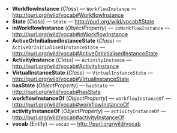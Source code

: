- **WorkflowInstance** (*Class*) — `WorkflowInstance` — <http://purl.org/wild/vocab#WorkflowInstance>
  <span class='search-tokens' style='display:none'>Workflow Instance WorkflowInstance http://purl.org/wild/vocab# Workflow Instance http://purl.org/wild/vocab# workflow instance http://purl.org/wild/vocab#WorkflowInstance http://purl.org/wild/vocab#workflowinstance workflow instance workflowinstance</span>
- **State** (*Class*) — `State` — <http://purl.org/wild/vocab#State>
  <span class='search-tokens' style='display:none'>State http://purl.org/wild/vocab# State http://purl.org/wild/vocab# state http://purl.org/wild/vocab#State http://purl.org/wild/vocab#state state</span>
- **inWorkflowInstance** (*ObjectProperty*) — `inWorkflowInstance` — <http://purl.org/wild/vocab#inWorkflowInstance>
  <span class='search-tokens' style='display:none'>http://purl.org/wild/vocab#in Workflow Instance http://purl.org/wild/vocab#in workflow instance http://purl.org/wild/vocab#inWorkflowInstance http://purl.org/wild/vocab#inworkflowinstance in Workflow Instance in workflow instance inWorkflowInstance inworkflowinstance</span>
- **ActiveOrInitialisedInstanceState** (*Class*) — `ActiveOrInitialisedInstanceState` — <http://purl.org/wild/vocab#ActiveOrInitialisedInstanceState>
  <span class='search-tokens' style='display:none'>Active Or Initialised Instance State ActiveOrInitialisedInstanceState active or initialised instance state activeorinitialisedinstancestate http://purl.org/wild/vocab# Active Or Initialised Instance State http://purl.org/wild/vocab# active or initialised instance state http://purl.org/wild/vocab#ActiveOrInitialisedInstanceState http://purl.org/wild/vocab#activeorinitialisedinstancestate</span>
- **ActivityInstance** (*Class*) — `ActivityInstance` — <http://purl.org/wild/vocab#ActivityInstance>
  <span class='search-tokens' style='display:none'>Activity Instance ActivityInstance activity instance activityinstance http://purl.org/wild/vocab# Activity Instance http://purl.org/wild/vocab# activity instance http://purl.org/wild/vocab#ActivityInstance http://purl.org/wild/vocab#activityinstance</span>
- **VirtualInstanceState** (*Class*) — `VirtualInstanceState` — <http://purl.org/wild/vocab#VirtualInstanceState>
  <span class='search-tokens' style='display:none'>Virtual Instance State VirtualInstanceState http://purl.org/wild/vocab# Virtual Instance State http://purl.org/wild/vocab# virtual instance state http://purl.org/wild/vocab#VirtualInstanceState http://purl.org/wild/vocab#virtualinstancestate virtual instance state virtualinstancestate</span>
- **hasState** (*ObjectProperty*) — `hasState` — <http://purl.org/wild/vocab#hasState>
  <span class='search-tokens' style='display:none'>has State has state hasState hasstate http://purl.org/wild/vocab#has State http://purl.org/wild/vocab#has state http://purl.org/wild/vocab#hasState http://purl.org/wild/vocab#hasstate</span>
- **workflowInstanceOf** (*ObjectProperty*) — `workflowInstanceOf` — <http://purl.org/wild/vocab#workflowInstanceOf>
  <span class='search-tokens' style='display:none'>http://purl.org/wild/vocab#workflow Instance Of http://purl.org/wild/vocab#workflow instance of http://purl.org/wild/vocab#workflowInstanceOf http://purl.org/wild/vocab#workflowinstanceof workflow Instance Of workflow instance of workflowInstanceOf workflowinstanceof</span>
- **activityInstanceOf** (*ObjectProperty*) — `activityInstanceOf` — <http://purl.org/wild/vocab#activityInstanceOf>
  <span class='search-tokens' style='display:none'>activity Instance Of activity instance of activityInstanceOf activityinstanceof http://purl.org/wild/vocab#activity Instance Of http://purl.org/wild/vocab#activity instance of http://purl.org/wild/vocab#activityInstanceOf http://purl.org/wild/vocab#activityinstanceof</span>
- **vocab** (*Entity*) — `vocab` — <http://purl.org/wild/vocab>
  <span class='search-tokens' style='display:none'>http://purl.org/wild/vocab vocab</span>